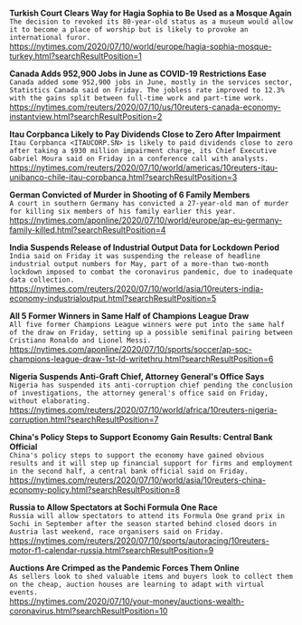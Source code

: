 **Turkish Court Clears Way for Hagia Sophia to Be Used as a Mosque Again**\
`The decision to revoked its 80-year-old status as a museum would allow it to become a place of worship but is likely to provoke an international furor.`\
https://nytimes.com/2020/07/10/world/europe/hagia-sophia-mosque-turkey.html?searchResultPosition=1

**Canada Adds 952,900 Jobs in June as COVID-19 Restrictions Ease**\
`Canada added some 952,900 jobs in June, mostly in the services sector, Statistics Canada said on Friday. The jobless rate improved to 12.3% with the gains split between full-time work and part-time work.`\
https://nytimes.com/reuters/2020/07/10/us/10reuters-canada-economy-instantview.html?searchResultPosition=2

**Itau Corpbanca Likely to Pay Dividends Close to Zero After Impairment**\
`Itau Corpbanca <ITAUCORP.SN> is likely to paid dividends close to zero after taking a $930 million impairment charge, its Chief Executive Gabriel Moura said on Friday in a conference call with analysts.`\
https://nytimes.com/reuters/2020/07/10/world/americas/10reuters-itau-unibanco-chile-itau-corpbanca.html?searchResultPosition=3

**German Convicted of Murder in Shooting of 6 Family Members**\
`A court in southern Germany has convicted a 27-year-old man of murder for killing six members of his family earlier this year.`\
https://nytimes.com/aponline/2020/07/10/world/europe/ap-eu-germany-family-killed.html?searchResultPosition=4

**India Suspends Release of Industrial Output Data for Lockdown Period**\
`India said on Friday it was suspending the release of headline industrial output numbers for May, part of a more-than two-month lockdown imposed to combat the coronavirus pandemic, due to inadequate data collection.`\
https://nytimes.com/reuters/2020/07/10/world/asia/10reuters-india-economy-industrialoutput.html?searchResultPosition=5

**All 5 Former Winners in Same Half of Champions League Draw**\
`All five former Champions League winners were put into the same half of the draw on Friday, setting up a possible semifinal pairing between Cristiano Ronaldo and Lionel Messi.`\
https://nytimes.com/aponline/2020/07/10/sports/soccer/ap-soc-champions-league-draw-1st-ld-writethru.html?searchResultPosition=6

**Nigeria Suspends Anti-Graft Chief, Attorney General's Office Says**\
`Nigeria has suspended its anti-corruption chief pending the conclusion of investigations, the attorney general's office said on Friday, without elaborating.`\
https://nytimes.com/reuters/2020/07/10/world/africa/10reuters-nigeria-corruption.html?searchResultPosition=7

**China's Policy Steps to Support Economy Gain Results: Central Bank Official**\
`China's policy steps to support the economy have gained obvious results and it will step up financial support for firms and employment in the second half, a central bank official said on Friday.`\
https://nytimes.com/reuters/2020/07/10/world/asia/10reuters-china-economy-policy.html?searchResultPosition=8

**Russia to Allow Spectators at Sochi Formula One Race**\
`Russia will allow spectators to attend its Formula One grand prix in Sochi in September after the season started behind closed doors in Austria last weekend, race organisers said on Friday.`\
https://nytimes.com/reuters/2020/07/10/sports/autoracing/10reuters-motor-f1-calendar-russia.html?searchResultPosition=9

**Auctions Are Crimped as the Pandemic Forces Them Online**\
`As sellers look to shed valuable items and buyers look to collect them on the cheap, auction houses are learning to adapt with virtual events.`\
https://nytimes.com/2020/07/10/your-money/auctions-wealth-coronavirus.html?searchResultPosition=10

